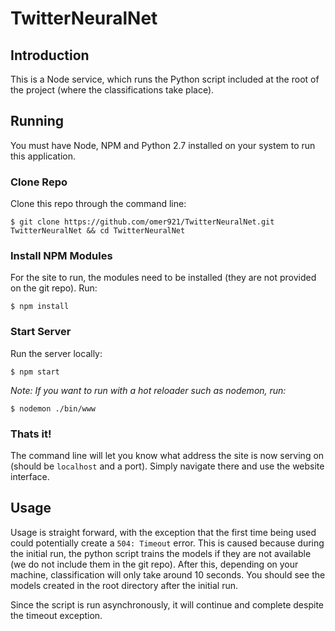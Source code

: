 # TwitterNeuralNet

## Introduction
This is a Node service, which runs the Python script included at the root of the project (where the classifications take place). 


## Running
You must have Node, NPM and Python 2.7 installed on your system to run this application. 

### Clone Repo

Clone this repo through the command line:

`$ git clone https://github.com/omer921/TwitterNeuralNet.git TwitterNeuralNet && cd TwitterNeuralNet`

### Install NPM Modules 

For the site to run, the modules need to be installed (they are not provided on the git repo). Run:

`$ npm install`

### Start Server

Run the server locally:

`$ npm start`

_Note: If you want to run with a hot reloader such as nodemon, run:_

`$ nodemon ./bin/www`

### Thats it!

The command line will let you know what address the site is now serving on (should be `localhost` and a port). Simply navigate there and use the website interface. 

## Usage
Usage is straight forward, with the exception that the first time being used could potentially create a `504: Timeout` error. This is caused because during the initial run, the python script trains the models if they are not available (we do not include them in the git repo). After this, depending on your machine, classification will only take around 10 seconds. You should see the models created in the root directory after the initial run. 

Since the script is run asynchronously, it will continue and complete despite the timeout exception. 
